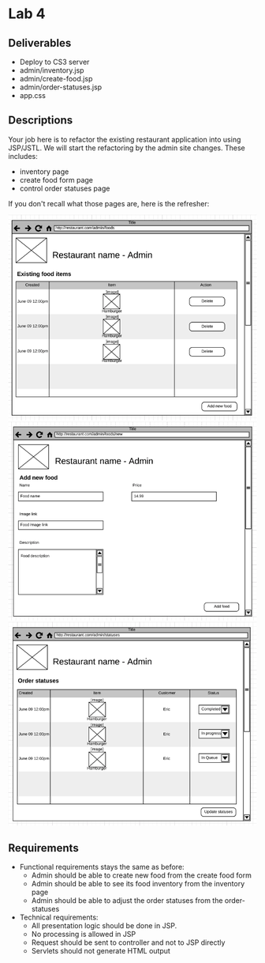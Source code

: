 # Lab 4

## Deliverables

* Deploy to CS3 server
* admin/inventory.jsp
* admin/create-food.jsp
* admin/order-statuses.jsp
* app.css

## Descriptions

Your job here is to refactor the existing restaurant application into using JSP/JSTL.
We will start the refactoring by the admin site changes. These includes:

* inventory page
* create food form page
* control order statuses page

If you don't recall what those pages are, here is the refresher:

![Restaurant inventory](../imgs/restaurant-inventory.png)
![Restaurant create food form](../imgs/restaurant-new-food.png)
![Restaurant inventory](../imgs/restaurant-admin-statuses.png)

## Requirements

* Functional requirements stays the same as before:
	* Admin should be able to create new food from the create food form
	* Admin should be able to see its food inventory from the inventory page
	* Admin should be able to adjust the order statuses from the order-statuses
* Technical requirements:
	* All presentation logic should be done in JSP.
	* No processing is allowed in JSP
	* Request should be sent to controller and not to JSP directly
	* Servlets should not generate HTML output

